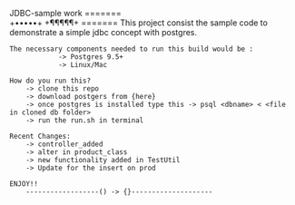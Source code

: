 JDBC-sample work
	=======		    	
	+•••••+
	+¶¶¶¶¶+
	=======
	This project consist the sample code to demonstrate a simple jdbc concept with postgres.
	
	The necessary components needed to run this build would be :
				-> Postgres 9.5+
				-> Linux/Mac
	
	How do you run this?
		-> clone this repo
		-> download postgers from {here}
		-> once postgres is installed type this -> psql <dbname> < <file in cloned db folder>
		-> run the run.sh in terminal

	Recent Changes:
		-> controller_added
		-> alter in product_class
		-> new functionality added in TestUtil
		-> Update for the insert on prod

	ENJOY!!
		------------------() -> {}--------------------